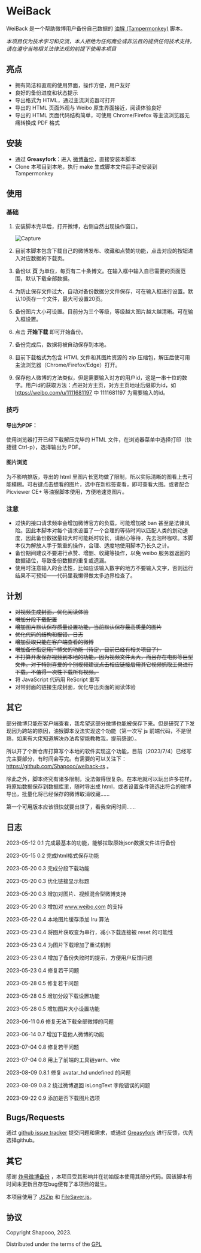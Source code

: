 # WeiBack

WeiBack 是一个帮助微博用户备份自己数据的 [油猴 (Tampermonkey)](https://www.tampermonkey.net/) 脚本。

*本项目仅为技术学习和交流，本人拒绝为任何商业或非法目的提供任何技术支持，请在遵守当地相关法律法规的前提下使用本项目*

## 亮点

- 拥有简洁和直观的使用界面，操作方便，用户友好
- 良好的备份进度和状态提示
- 导出格式为 HTML，通过主流浏览器可打开
- 导出的 HTML 页面外观与 Weibo 原生界面接近，阅读体验良好
- 导出的 HTML 页面代码结构简单，可使用 Chrome/Firefox 等主流浏览器无痛转换成 PDF 格式

## 安装

- 通过 **Greasyfork**：进入 [微博备份](https://greasyfork.org/zh-CN/scripts/466100-%E5%BE%AE%E5%8D%9A%E5%A4%87%E4%BB%BD)，直接安装本脚本
- Clone 本项目到本地，执行 make 生成脚本文件后手动安装到 Tampermonkey

## 使用

### 基础

1. 安装脚本完毕后，打开微博，右侧自然出现操作窗口。

   ![Capture](resources/Capture.PNG)

2. 目前本脚本包含下载自己的微博发布、收藏和点赞的功能，点击对应的按钮进入对应数据的下载页。

3. 备份以 **页** 为单位，每页有二十条博文。在输入框中输入自已需要的页面范围，默认下载全部数据。

4. 为防止保存文件过大，自动对备份数据分文件保存，可在输入框进行设置。默认10页存一个文件，最大可设置20页。

5. 备份图片大小可设置。目前分为三个等级，等级越大图片越大越清晰。可在输入框设置。

6. 点击 **开始下载** 即可开始备份。

7. 备份完成后，数据将被自动保存到本地。

8. 目前下载格式为包含 HTML 文件和其图片资源的 zip 压缩包，解压后使可用主流浏览器（Chrome/Firefox/Edge）打开。

9. 保存他人微博的方法类似，但是需要输入对方的用户id，这是一串十位的数字。用户id的获取方法：点进对方主页，对方主页地址后缀即为id，如 https://weibo.com/u/1111681197 中 1111681197 为需要输入的id。

### 技巧

#### 导出为PDF：

使用浏览器打开已经下载解压完毕的 HTML 文件，在浏览器菜单中选择打印（快捷键 Ctrl-p），选择输出为 PDF。

#### 图片浏览

为不影响排版，导出的 html 里图片长宽均做了限制，所以实际清晰的图看上去可能模糊。可右键点击想看的图片，选中在新标签查看，即可查看大图。或者配合 Picviewer CE+ 等油猴脚本使用，方便地速览图片。

### 注意

- 过快的接口请求频率会增加微博官方的负载，可能增加被 ban 甚至是法律风险。因此本脚本对每个请求设置了一个合理的等待时间以匹配人类的划动速度，因此备份数据量较大时可能耗时较长，请耐心等待，先去泡杯咖啡。本脚本仅为解放人手于繁重的操作，合理、适度地使用脚本乃长久之计。
- 备份期间建议不要进行点赞、增删、收藏等操作，以免 weibo 服务器返回的数据错位，导致备份数据的重复或遗漏。
- 使用时注意输入的合法性，比如应该输入数字的地方不要输入文字，否则运行结果不可预知——代码里我懒得做太多边界检查了。

## 计划

- ~~对视频生成封面，优化阅读体验~~
- ~~增加分段下载配置~~
- ~~增加图片默认保存质量设置功能，当前默认保存最高质量的图片~~
- ~~优化代码的结构和报错、日志~~
- ~~增加获取只能在客户端查看的微博~~
- ~~增加备份指定用户博文的功能（待定，目前已经有相关项目了）~~
- ~~不打算开发保存视频到本地的功能，因为视频文件太大，而且存在电影等巨型文件。对于特别喜爱的个别视频建议点击相应链接后用其它视频抓取工具进行下载，不值得一次性下载所有视频。~~
- 将 JavaScript 代码用 ReScript 重写
- 对带封面的链接生成封面，优化导出页面的阅读体验

## 其它

部分微博只能在客户端查看，我希望这部分微博也能被保存下来。但是研究了下发现因为跨站的原因，油猴脚本没法实现这个功能（第一次写 js 前端代码，不是很熟，如果有大佬知道解决办法希望能教教我，提前感谢）。

所以开了个新仓库打算写个本地的软件实现这个功能，目前（2023/7/4）已经写完主要部分，有时间会写完。有需要的可以关注下： https://github.com/Shapooo/weiback-rs 。

除此之外，脚本终究有诸多限制，没法做得很复杂。在本地就可以玩出许多花样，将原始数据保存到数据库里，随时导出成 html，或者设置条件筛选出符合的微博导出，批量化将已经保存的微博取消收藏......

第一个可用版本应该很快就要出世了，看我空闲时间......

## 日志

2023-05-12 0.1 完成最基本的功能，能够拉取原始json数据文件进行备份

2023-05-15 0.2 完成html格式保存功能

2023-05-20 0.3 完成分段下载功能

2023-05-20 0.3 优化链接显示标题

2023-05-20 0.3 增加对图片、视频混合型微博支持

2023-05-20 0.3 增加对 www.weibo.com 的支持

2023-05-22 0.4 本地图片缓存添加 lru 算法

2023-05-23 0.4 将图片获取变为串行，减小下载连接被 reset 的可能性

2023-05-23 0.4 为图片下载增加了重试机制

2023-05-23 0.4 增加了备份失败时的提示，方便用户反馈问题

2023-05-23 0.4 修复若干问题

2023-05-28 0.5 修复若干问题

2023-05-28 0.5 增加分段下载设置功能

2023-05-28 0.5 增加图片大小设置功能

2023-06-11 0.6 修复无法下载全部微博的问题

2023-06-14 0.7 增加下载他人微博的功能

2023-07-04 0.8 修复若干问题

2023-07-04 0.8 用上了前端的工具链yarn、vite

2023-08-09 0.8.1 修复 avatar_hd undefined 的问题

2023-08-09 0.8.2 绕过微博返回 isLongText 字段错误的问题

2023-09-22 0.9 添加是否下载图片选项

## Bugs/Requests

通过 [github issue tracker](https://github.com/Shapooo/WeiBack/issues) 提交问题和需求，或通过  [Greasyfork](https://greasyfork.org/zh-CN/scripts/466100-%E5%BE%AE%E5%8D%9A%E5%A4%87%E4%BB%BD/feedback) 进行反馈，优先选择github。

## 其它

感谢 [炸号微博备份](https://greasyfork.org/zh-CN/scripts/445022-%E7%82%B8%E5%8F%B7%E5%BE%AE%E5%8D%9A%E5%A4%87%E4%BB%BD) ，本项目受其影响并在初始版本使用其部分代码。因该脚本有时间未更新且存在bug便有了本项目的诞生。

本项目使用了 [JSZip](https://stuk.github.io/jszip/) 和 [FileSaver.js](https://github.com/eligrey/FileSaver.js/)。

## 协议

Copyright Shapooo, 2023.

Distributed under the terms of the [GPL](https://github.com/Shapooo/WeiBack/blob/master/LICENSE)
